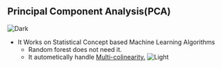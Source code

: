 ## Principal Component Analysis(PCA)
![Dark](https://user-images.githubusercontent.com/12748752/126914729-75e0fed5-fdaa-4216-81c8-719340e80694.png)

* It Works on Statistical Concept based Machine Learning Algorithms
  * Random forest does not need it.
  * It autometically handle [Multi-colinearity.](https://github.com/iAmKankan/MachineLearning_With_Python/blob/master/Linear%20Regrassion/correlation.md#colinearity)
![Light](https://user-images.githubusercontent.com/12748752/126914730-b5b13ba9-4d20-4ebf-b0ed-231af4c8b984.png)
